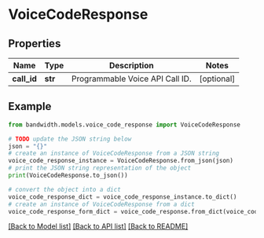 # VoiceCodeResponse


## Properties

Name | Type | Description | Notes
------------ | ------------- | ------------- | -------------
**call_id** | **str** | Programmable Voice API Call ID. | [optional] 

## Example

```python
from bandwidth.models.voice_code_response import VoiceCodeResponse

# TODO update the JSON string below
json = "{}"
# create an instance of VoiceCodeResponse from a JSON string
voice_code_response_instance = VoiceCodeResponse.from_json(json)
# print the JSON string representation of the object
print(VoiceCodeResponse.to_json())

# convert the object into a dict
voice_code_response_dict = voice_code_response_instance.to_dict()
# create an instance of VoiceCodeResponse from a dict
voice_code_response_form_dict = voice_code_response.from_dict(voice_code_response_dict)
```
[[Back to Model list]](../README.md#documentation-for-models) [[Back to API list]](../README.md#documentation-for-api-endpoints) [[Back to README]](../README.md)


